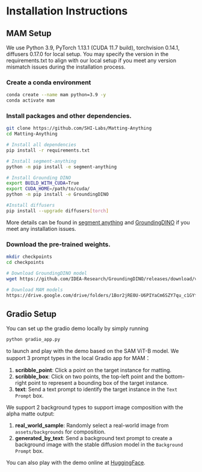 # Installation Instructions
## MAM Setup
We use Python 3.9, PyTorch 1.13.1 (CUDA 11.7 build), torchvision 0.14.1, diffusers 0.17.0 for local setup. You may specify the version in the requirements.txt to align with our local setup if you meet any version mismatch issues during the installation process.

### Create a conda environment
  
  ```bash
  conda create --name mam python=3.9 -y
  conda activate mam
  ```

### Install packages and other dependencies.

  ```bash
  git clone https://github.com/SHI-Labs/Matting-Anything
  cd Matting-Anything

  # Install all dependencies
  pip install -r requirements.txt

  # Install segment-anything
  python -m pip install -e segment-anything

  # Install Grounding DINO
  export BUILD_WITH_CUDA=True
  export CUDA_HOME=/path/to/cuda/
  python -m pip install -e GroundingDINO

  #Install diffusers
  pip install --upgrade diffusers[torch]
  ```
More details can be found in [segment anything](https://github.com/facebookresearch/segment-anything#installation) and [ GroundingDINO](https://github.com/IDEA-Research/GroundingDINO#install) if you meet any installation issues.

### Download the pre-trained weights.

  ```bash
  mkdir checkpoints
  cd checkpoints

  # Download GroundingDINO model
  wget https://github.com/IDEA-Research/GroundingDINO/releases/download/v0.1.0-alpha/groundingdino_swint_ogc.pth

  # Download MAM models
  https://drive.google.com/drive/folders/1Bor2jRE0U-U6PIYaCm6SZY7qu_c1GYfq?usp=sharing
  ```

## Gradio Setup
You can set up the gradio demo locally by simply running 
```bash
python gradio_app.py
```
to launch and play with the demo based on the SAM ViT-B model.
We support 3 prompt types in the local Gradio app for MAM：

1. **scribble_point**: Click a point on the target instance for matting.
2. **scribble_box**: Click on two points, the top-left point and the bottom-right point to represent a bounding box of the target instance.
3. **text**: Send a text prompt to identify the target instance in the `Text Prompt` box.

We support 2 background types to support image composition with the alpha matte output:

1. **real_world_sample**: Randomly select a real-world image from `assets/backgrounds` for composition.
2. **generated_by_text**: Send a background text prompt to create a background image with the stable diffusion model in the `Background Prompt` box.

You can also play with the demo online at [HuggingFace](https://huggingface.co/spaces/shi-labs/Matting-Anything).
